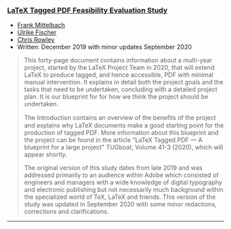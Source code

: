 

### <a href="{{site.baseurl}}/publications/2020-tagged-pdf-feasibility.pdf" target="_blank" onclick="vgwPixelCall('c1e17b6fed7b4e0fac9032b4aad469c9');">LaTeX Tagged PDF Feasibility Evaluation Study</a>

+ [Frank Mittelbach]({{site.baseurl}}/about/team/#frank-mittelbach)
+ [Ulrike Fischer]({{site.baseurl}}/about/team/#ulrike-fischer)
+ [Chris Rowley]({{site.baseurl}}/about/team/#chris-rowley)
+ Written: December 2019 with minor updates September 2020

> This forty-page document contains information about a 
> multi-year project, started by the LaTeX Project Team in 2020, 
> that will extend  LaTeX to produce tagged, and hence accessible, 
> PDF with minimal manual intervention.
>   It explains in detail both the
> project goals and the tasks that need to be undertaken, concluding
> with a detailed project plan.  It is our blueprint for for how we
> think the project should be undertaken.
> 
> The Introduction contains an overview of the beneﬁts of the
> project and explains why LaTeX documents make a good starting point
> for the production of tagged PDF.  More information about this
> blueprint and the project can be found in the article "LaTeX Tagged
> PDF — A blueprint for a large project" TUGboat, Volume 41-3 (2020),
> which will appear shortly.
> 
> 
> The original version of this study dates from late 2019 and was
> addressed primarily to an audience within Adobe which consisted of
> engineers and managers with a wide knowledge of digital typography and
> electronic publishing but not necessarily much background within the
> specialized world of TeX, LaTeX and friends.  This version of the
> study was updated in September 2020 with some minor redactions,
> corrections and clarifications.

***

